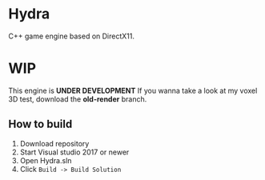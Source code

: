 ﻿# Hydra

C++ game engine based on DirectX11.


# WIP

This engine is **UNDER DEVELOPMENT**
If you wanna take a look at my voxel 3D test, download the **old-render** branch.

## How to build

 1. Download repository
 2. Start Visual studio 2017 or newer
 3. Open Hydra.sln
 4. Click `Build -> Build Solution`
